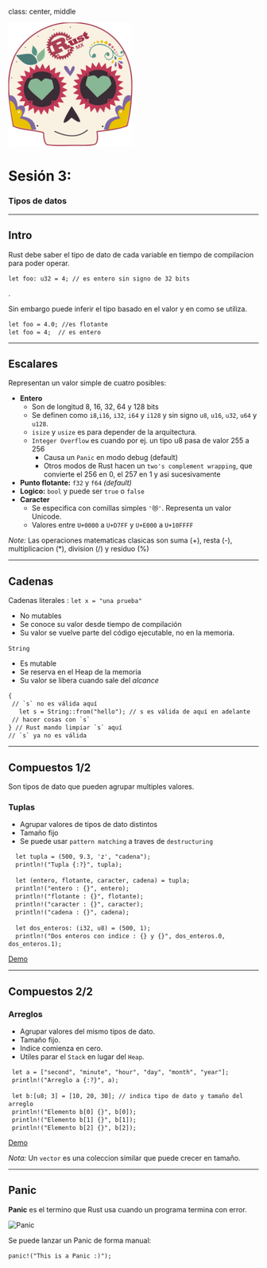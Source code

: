 class: center, middle

<img src="../assets/images/rustmx-logo.svg" alt="RustMX" width="250rem" height="auto">

# Sesión 3: 

### Tipos de datos

---
## Intro

Rust debe saber el tipo de dato de cada variable en tiempo de compilacion para poder operar.

```
let foo: u32 = 4; // es entero sin signo de 32 bits
```

.

Sin embargo puede inferir el tipo basado en el valor y en como se utiliza.

```
let foo = 4.0; //es flotante
let foo = 4;  // es entero
```

---
## Escalares

Representan un valor simple de cuatro posibles:

* **Entero**
  - Son de longitud 8, 16, 32, 64 y 128 bits
  - Se definen como `i8`,`i16`, `i32`, `i64` y `i128` y sin signo `u8`, `u16`, `u32`, `u64` y `u128`.
  - `isize` y `usize` es para depender de la arquitectura.
  - `Integer Overflow` es cuando por ej. un tipo u8 pasa de valor 255 a 256
     - Causa un `Panic` en modo debug (default)
     - Otros modos de Rust hacen un `two's complement wrapping`, que convierte el 256 en 0, el 257 en 1 y asi sucesivamente 
* **Punto flotante:**  `f32` y `f64` _(default)_
* **Logico:**  `bool` y puede ser `true` o `false`
* **Caracter**
  - Se especifica con comillas simples `'😻'`.  Representa un valor Unicode.
  - Valores entre `U+0000` a `U+D7FF` y `U+E000` a `U+10FFFF` 

_Note:_ Las operaciones matematicas clasicas son suma (+), resta (-), multiplicacion (*), division (/) y residuo (%)

---
## Cadenas
Cadenas literales : `let x = "una prueba"`
 - No mutables
 - Se conoce su valor desde tiempo de compilación
 - Su valor se vuelve parte del código ejecutable, no en la memoria.

`String`
 - Es mutable
 - Se reserva en el Heap de la memoria
 - Su valor se libera cuando sale del _alcance_

 ```
{
  // `s` no es válida aquí
    let s = String::from("hello"); // s es válida de aquí en adelante
  // hacer cosas con `s`
} // Rust mando limpiar `s` aquí
// `s` ya no es válida
```


---
## Compuestos 1/2
Son tipos de dato que pueden agrupar multiples valores.

### Tuplas
 - Agrupar valores de tipos de dato distintos
 - Tamaño fijo
 - Se puede usar `pattern matching` a traves de `destructuring`

```
  let tupla = (500, 9.3, 'z', "cadena");
  println!("Tupla {:?}", tupla);

  let (entero, flotante, caracter, cadena) = tupla;
  println!("entero : {}", entero);
  println!("flotante : {}", flotante);
  println!("caracter : {}", caracter);
  println!("cadena : {}", cadena);

  let dos_enteros: (i32, u8) = (500, 1);
  println!("Dos enteros con indice : {} y {}", dos_enteros.0, dos_enteros.1);
```
[Demo](https://repl.it/@wdonet/rust-tuples)

---
## Compuestos 2/2
### Arreglos
 
 - Agrupar valores del mismo tipos de dato.
 - Tamaño fijo.
 - Indice comienza en cero.
 - Utiles parar el `Stack` en lugar del `Heap`.

 ```
  let a = ["second", "minute", "hour", "day", "month", "year"];
  println!("Arreglo a {:?}", a);

  let b:[u8; 3] = [10, 20, 30]; // indica tipo de dato y tamaño del arreglo
  println!("Elemento b[0] {}", b[0]);
  println!("Elemento b[1] {}", b[1]);
  println!("Elemento b[2] {}", b[2]);
```
[Demo](https://repl.it/@wdonet/rust-arrays)

_Nota:_ Un `vector` es una coleccion similar que puede crecer en tamaño.

---
## Panic

**Panic** es el termino que Rust usa cuando un programa termina con error.

![Panic](https://static.javatpoint.com/tutorial/rust/images/rust-recoverable-errors3.png "Panic")

Se puede lanzar un Panic de forma manual:

```
panic!("This is a Panic :)");
```
